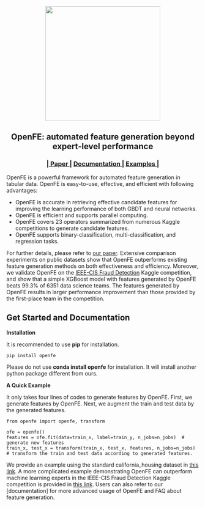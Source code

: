 <div id="top" align="center">

<img src=https://github.com/ZhangTP1996/OpenFE/blob/master/docs/logo/openfe.svg width=300 />

OpenFE: automated feature generation beyond expert-level performance
-----------------------------
<h3> |<a href="https://arxiv.org/abs/2211.12507"> Paper </a> | 
<a href="https://openfe-document.readthedocs.io/en/latest/"> Documentation </a> | 
<a href="https://github.com/ZhangTP1996/OpenFE/tree/master/examples"> Examples </a> |  </h3>

</div>

OpenFE is a powerful framework for automated feature generation in tabular data. 
OpenFE is easy-to-use, effective, and efficient with following advantages:
- OpenFE is accurate in retrieving effective candidate features for improving the learning performance of both GBDT and neural networks.
- OpenFE is efficient and supports parallel computing.
- OpenFE covers 23 operators summarized from numerous Kaggle competitions to generate candidate features.
- OpenFE supports binary-classification, multi-classification, and regression tasks.

For further details, please refer to [our paper](https://arxiv.org/abs/2211.12507). Extensive comparison experiments
on public datasets show that OpenFE outperforms existing feature generation methods on both effectiveness and efficiency.
Moreover, we validate OpenFE on the [IEEE-CIS Fraud Detection](https://www.kaggle.com/competitions/ieee-fraud-detection)
Kaggle competition, and show that a simple XGBoost model with features generated by OpenFE 
beats 99.3% of 6351 data science teams. The features generated by OpenFE results in larger performance
improvement than those provided by the first-place team in the competition.

Get Started and Documentation
-----------------------------

**Installation**

It is recommended to use **pip** for installation.

```
pip install openfe
```

Please do not use **conda install openfe** for installation.
It will install another python package different from ours.

**A Quick Example**

It only takes four lines of codes to generate features by OpenFE. First, we generate features by OpenFE.
Next, we augment the train and test data by the generated features.

```
from openfe import openfe, transform

ofe = openfe()
features = ofe.fit(data=train_x, label=train_y, n_jobs=n_jobs)  # generate new features
train_x, test_x = transform(train_x, test_x, features, n_jobs=n_jobs) # transform the train and test data according to generated features.
```

We provide an example using the standard california_housing dataset in 
[this link](<https://github.com/ZhangTP1996/OpenFE/blob/master/examples/california_housing.py>). 
A more complicated example demonstrating OpenFE can outperform machine learning experts in the IEEE-CIS Fraud Detection 
Kaggle competition is provided in [this link](<https://github.com/ZhangTP1996/OpenFE/blob/master/examples/IEEE-CIS-Fraud-Detection/main.py>).
Users can also refer to our [documentation] for more advanced usage of OpenFE and FAQ about feature generation.
